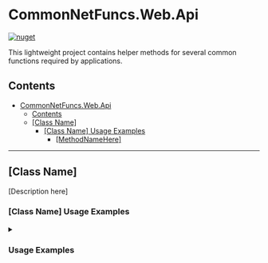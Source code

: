 # CommonNetFuncs.Web.Api

[![nuget](https://img.shields.io/nuget/dt/CommonNetFuncs.Web.Api)](https://www.nuget.org/packages/CommonNetFuncs.Web.Api/)

This lightweight project contains helper methods for several common functions required by applications.

## Contents

- [CommonNetFuncs.Web.Api](#commonnetfuncswebapi)
  - [Contents](#contents)
  - [\[Class Name\]](#class-name)
    - [\[Class Name\] Usage Examples](#class-name-usage-examples)
      - [\[MethodNameHere\]](#methodnamehere)

---

## [Class Name]

[Description here]

### [Class Name] Usage Examples

<details>
<summary><h3>Usage Examples</h3></summary>

#### [MethodNameHere]

[Method Description here]

```cs
//Code here
```

</details>
